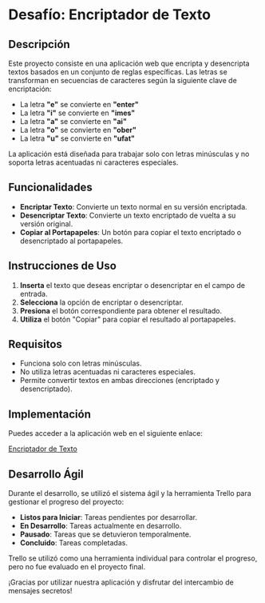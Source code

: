 # Desafío: Encriptador de Texto

## Descripción

Este proyecto consiste en una aplicación web que encripta y desencripta textos basados en un conjunto de reglas específicas. Las letras se transforman en secuencias de caracteres según la siguiente clave de encriptación:

- La letra **"e"** se convierte en **"enter"**
- La letra **"i"** se convierte en **"imes"**
- La letra **"a"** se convierte en **"ai"**
- La letra **"o"** se convierte en **"ober"**
- La letra **"u"** se convierte en **"ufat"**

La aplicación está diseñada para trabajar solo con letras minúsculas y no soporta letras acentuadas ni caracteres especiales.

## Funcionalidades

- **Encriptar Texto**: Convierte un texto normal en su versión encriptada.
- **Desencriptar Texto**: Convierte un texto encriptado de vuelta a su versión original.
- **Copiar al Portapapeles**: Un botón para copiar el texto encriptado o desencriptado al portapapeles.

## Instrucciones de Uso

1. **Inserta** el texto que deseas encriptar o desencriptar en el campo de entrada.
2. **Selecciona** la opción de encriptar o desencriptar.
3. **Presiona** el botón correspondiente para obtener el resultado.
4. **Utiliza** el botón "Copiar" para copiar el resultado al portapapeles.

## Requisitos

- Funciona solo con letras minúsculas.
- No utiliza letras acentuadas ni caracteres especiales.
- Permite convertir textos en ambas direcciones (encriptado y desencriptado).

## Implementación

Puedes acceder a la aplicación web en el siguiente enlace:

[Encriptador de Texto](https://smithsmithe.github.io/Challenge-Encriptador-de-texto/)

## Desarrollo Ágil

Durante el desarrollo, se utilizó el sistema ágil y la herramienta Trello para gestionar el progreso del proyecto:

- **Listos para Iniciar**: Tareas pendientes por desarrollar.
- **En Desarrollo**: Tareas actualmente en desarrollo.
- **Pausado**: Tareas que se detuvieron temporalmente.
- **Concluido**: Tareas completadas.

Trello se utilizó como una herramienta individual para controlar el progreso, pero no fue evaluado en el proyecto final.

¡Gracias por utilizar nuestra aplicación y disfrutar del intercambio de mensajes secretos!
